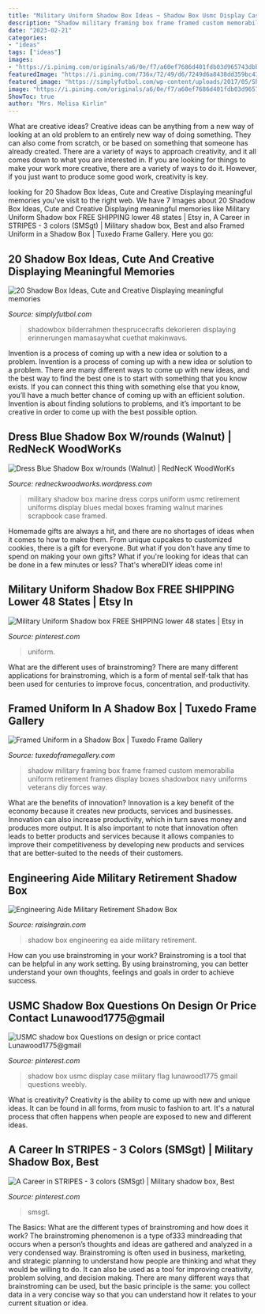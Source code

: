 ```yaml
---
title: "Military Uniform Shadow Box Ideas ~ Shadow Box Usmc Display Case Military Flag Lunawood1775 Gmail Questions Weebly"
description: "Shadow military framing box frame framed custom memorabilia uniform retirement frames display boxes shadowbox navy uniforms veterans diy forces way"
date: "2023-02-21"
categories:
- "ideas"
tags: ["ideas"]
images:
- "https://i.pinimg.com/originals/a6/0e/f7/a60ef7686d401fdb03d965743dbb6fb5.jpg"
featuredImage: "https://i.pinimg.com/736x/72/49/d6/7249d6a8438dd359bc4324e872a54b6d.jpg"
featured_image: "https://simplyfutbol.com/wp-content/uploads/2017/05/Shadow-Box-ideas-new.jpg"
image: "https://i.pinimg.com/originals/a6/0e/f7/a60ef7686d401fdb03d965743dbb6fb5.jpg"
ShowToc: true
author: "Mrs. Melisa Kirlin"
---
```



What are creative ideas?
Creative ideas can be anything from a new way of looking at an old problem to an entirely new way of doing something. They can also come from scratch, or be based on something that someone has already created. There are a variety of ways to approach creativity, and it all comes down to what you are interested in. If you are looking for things to make your work more creative, there are a variety of ways to do it. However, if you just want to produce some good work, creativity is key.

	

		
looking for 20 Shadow Box Ideas, Cute and Creative Displaying meaningful memories you've visit to the right web. We have 7 Images about 20 Shadow Box Ideas, Cute and Creative Displaying meaningful memories like Military Uniform Shadow box FREE SHIPPING lower 48 states | Etsy in, A Career in STRIPES - 3 colors (SMSgt) | Military shadow box, Best and also Framed Uniform in a Shadow Box | Tuxedo Frame Gallery. Here you go:
		
    
## 20 Shadow Box Ideas, Cute And Creative Displaying Meaningful Memories

<img loading=lazy src="https://simplyfutbol.com/wp-content/uploads/2017/05/Shadow-Box-ideas-new.jpg" onerror="this.onerror=null;this.src='https://tse1.mm.bing.net/th?id=OIP.iEg0gZ1QUJ6g5vtkooc-EgHaF8&amp;pid=15.1';" alt="20 Shadow Box Ideas, Cute and Creative Displaying meaningful memories">

_Source: simplyfutbol.com_

>shadowbox bilderrahmen thesprucecrafts dekorieren displaying erinnerungen mamasaywhat cuethat makinwavs. 

	

Invention is a process of coming up with a new idea or solution to a problem.
Invention is a process of coming up with a new idea or solution to a problem. There are many different ways to come up with new ideas, and the best way to find the best one is to start with something that you know exists. If you can connect this thing with something else that you know, you’ll have a much better chance of coming up with an efficient solution. Invention is about finding solutions to problems, and it’s important to be creative in order to come up with the best possible option.

    
## Dress Blue Shadow Box W/rounds (Walnut) | RedNecK WoodWorKs

<img loading=lazy src="https://i1.wp.com/redneckwoodworks.wordpress.com/files/2007/02/dsc03404_edited.JPG" onerror="this.onerror=null;this.src='https://tse2.mm.bing.net/th?id=OIP.dBqe_0vaondgEVqf5mPhtgAAAA&amp;pid=15.1';" alt="Dress Blue Shadow Box w/rounds (Walnut) | RedNecK WoodWorKs">

_Source: redneckwoodworks.wordpress.com_

>military shadow box marine dress corps uniform usmc retirement uniforms display blues medal boxes framing walnut marines scrapbook case framed. 

	

Homemade gifts are always a hit, and there are no shortages of ideas when it comes to how to make them. From unique cupcakes to customized cookies, there is a gift for everyone. But what if you don't have any time to spend on making your own gifts? What if you're looking for ideas that can be done in a few minutes or less? That's whereDIY ideas come in!

    
## Military Uniform Shadow Box FREE SHIPPING Lower 48 States | Etsy In

<img loading=lazy src="https://i.pinimg.com/originals/a6/0e/f7/a60ef7686d401fdb03d965743dbb6fb5.jpg" onerror="this.onerror=null;this.src='https://tse4.mm.bing.net/th?id=OIP.4YFQdBOOz5oZswJrV1FuOAHaJ4&amp;pid=15.1';" alt="Military Uniform Shadow box FREE SHIPPING lower 48 states | Etsy in">

_Source: pinterest.com_

>uniform. 

	

What are the different uses of brainstroming?
There are many different applications for brainstroming, which is a form of mental self-talk that has been used for centuries to improve focus, concentration, and productivity.

    
## Framed Uniform In A Shadow Box | Tuxedo Frame Gallery

<img loading=lazy src="http://tuxedoframegallery.com/wp-content/uploads/2011/10/Shadow-Box.jpg" onerror="this.onerror=null;this.src='https://tse1.mm.bing.net/th?id=OIP.BRY6jV1uR5zHM5hQtC7ftAHaF0&amp;pid=15.1';" alt="Framed Uniform in a Shadow Box | Tuxedo Frame Gallery">

_Source: tuxedoframegallery.com_

>shadow military framing box frame framed custom memorabilia uniform retirement frames display boxes shadowbox navy uniforms veterans diy forces way. 

	

What are the benefits of innovation?
Innovation is a key benefit of the economy because it creates new products, services and businesses. Innovation can also increase productivity, which in turn saves money and produces more output. It is also important to note that innovation often leads to better products and services because it allows companies to improve their competitiveness by developing new products and services that are better-suited to the needs of their customers.

    
## Engineering Aide Military Retirement Shadow Box

<img loading=lazy src="https://www.raisingrain.com/uploads/2/1/2/9/21291404/s276376470948382617_p97_i7_w555.jpeg" onerror="this.onerror=null;this.src='https://tse2.mm.bing.net/th?id=OIP.zVX_9Mbi3vw-5NF1ASYrOwHaMz&amp;pid=15.1';" alt="Engineering Aide Military Retirement Shadow Box">

_Source: raisingrain.com_

>shadow box engineering ea aide military retirement. 

	

How can you use brainstroming in your work?
Brainstroming is a tool that can be helpful in any work setting. By using brainstroming, you can better understand your own thoughts, feelings and goals in order to achieve success.

    
## USMC Shadow Box Questions On Design Or Price Contact Lunawood1775@gmail

<img loading=lazy src="https://i.pinimg.com/originals/2d/66/45/2d6645d82026be2db0e9489fb302d601.jpg" onerror="this.onerror=null;this.src='https://tse1.mm.bing.net/th?id=OIP.igJejQjbkK-6khQE2_1H1AHaNv&amp;pid=15.1';" alt="USMC shadow box Questions on design or price contact Lunawood1775@gmail">

_Source: pinterest.com_

>shadow box usmc display case military flag lunawood1775 gmail questions weebly. 

	

What is creativity?
Creativity is the ability to come up with new and unique ideas. It can be found in all forms, from music to fashion to art. It's a natural process that often happens when people are exposed to new and different ideas.

    
## A Career In STRIPES - 3 Colors (SMSgt) | Military Shadow Box, Best

<img loading=lazy src="https://i.pinimg.com/736x/72/49/d6/7249d6a8438dd359bc4324e872a54b6d.jpg" onerror="this.onerror=null;this.src='https://tse4.mm.bing.net/th?id=OIP.jwgk5mreFYqpbGiCp5-1JAHaJ4&amp;pid=15.1';" alt="A Career in STRIPES - 3 colors (SMSgt) | Military shadow box, Best">

_Source: pinterest.com_

>smsgt. 

	

The Basics: What are the different types of brainstroming and how does it work?
The brainstroming phenomenon is a type of333 mindreading that occurs when a person’s thoughts and ideas are gathered and analyzed in a very condensed way. Brainstroming is often used in business, marketing, and strategic planning to understand how people are thinking and what they would be willing to do. It can also be used as a tool for improving creativity, problem solving, and decision making. There are many different ways that brainstroming can be used, but the basic principle is the same: you collect data in a very concise way so that you can understand how it relates to your current situation or idea.


